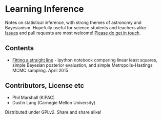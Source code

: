 # Learning Inference

Notes on statistical inference, with strong themes of astronomy and Bayesianism. Hopefully useful for science students and teachers alike. [Issues](https://github.com/dstndstn/LearningInference/issues) and pull requests are most welcome! [Please do get in touch](https://github.com/dstndstn/LearningInference/issues).

## Contents

* [Fitting a straight line](http://nbviewer.ipython.org/github/dphilmarshall/LearningInference/blob/master/straightline.ipynb) - ipython notebook comparing linear least squares, simple Bayesian posterior evaluation, and simple Metropolis-Hastings MCMC sampling. April 2015

## Contributors, License etc

* Phil Marshall (KIPAC)
* Dustin Lang (Carnegie Mellon University)

Distributed under GPLv2. Share and share alike! 
